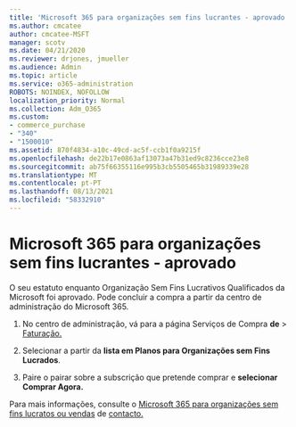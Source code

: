```yaml
---
title: 'Microsoft 365 para organizações sem fins lucrantes - aprovado '
ms.author: cmcatee
author: cmcatee-MSFT
manager: scotv
ms.date: 04/21/2020
ms.reviewer: drjones, jmueller
ms.audience: Admin
ms.topic: article
ms.service: o365-administration
ROBOTS: NOINDEX, NOFOLLOW
localization_priority: Normal
ms.collection: Adm_O365
ms.custom:
- commerce_purchase
- "340"
- "1500010"
ms.assetid: 870f4834-a10c-49cd-ac5f-ccb1f0a9215f
ms.openlocfilehash: de22b17e0863af13073a47b31ed9c8236cce23e8
ms.sourcegitcommit: ab75f66355116e995b3cb5505465b31989339e28
ms.translationtype: MT
ms.contentlocale: pt-PT
ms.lasthandoff: 08/13/2021
ms.locfileid: "58332910"
---
```

# <a name="microsoft-365-for-nonprofits---approved"></a>Microsoft 365 para organizações sem fins lucrantes - aprovado

O seu estatuto enquanto Organização Sem Fins Lucrativos Qualificados da Microsoft foi aprovado. Pode concluir a compra a partir da centro de administração do Microsoft 365.

1. No centro de administração, vá para a página Serviços de Compra **de** \> [Faturação.](https://go.microsoft.com/fwlink/p/?linkid=868433)

2. Selecionar a partir da **lista em Planos para Organizações sem Fins Lucrados**.

3. Paire o pairar sobre a subscrição que pretende comprar e **selecionar Comprar Agora.**

Para mais informações, consulte o [Microsoft 365 para organizações sem fins lucratos ou vendas](https://www.microsoft.com/nonprofits/microsoft-365) de [contacto.](https://www.microsoft.com/nonprofits/contact-us)

